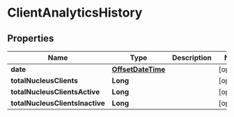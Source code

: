 
# ClientAnalyticsHistory

## Properties
Name | Type | Description | Notes
------------ | ------------- | ------------- | -------------
**date** | [**OffsetDateTime**](OffsetDateTime.md) |  |  [optional]
**totalNucleusClients** | **Long** |  |  [optional]
**totalNucleusClientsActive** | **Long** |  |  [optional]
**totalNucleusClientsInactive** | **Long** |  |  [optional]



